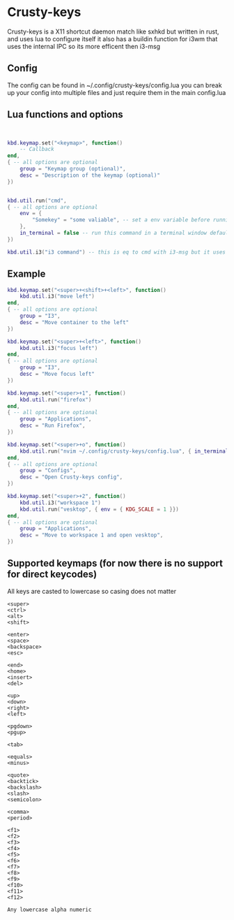 # Crusty-keys
Crusty-keys is a X11 shortcut daemon match like sxhkd but written in rust, and uses lua to configure itself it also has a buildin function for i3wm that uses the internal IPC so its more efficent then i3-msg


## Config
The config can be found in ~/.config/crusty-keys/config.lua
you can break up your config into multiple files and just require them in the main config.lua


## Lua functions and options
```lua


kbd.keymap.set("<keymap>", function() 
    -- Callback
end, 
{ -- all options are optional
    group = "Keymap group (optional)",
    desc = "Description of the keymap (optional)"
})


kbd.util.run("cmd", 
{ -- all options are optional 
    env = {
        "Somekey" = "some valiable", -- set a env variable before running the command.
    },
    in_terminal = false -- run this command in a terminal window default is false 
})

kbd.util.i3("i3 command") -- this is eq to cmd with i3-msg but it uses IPC so its a bit more efficient.


```

## Example

```lua
kbd.keymap.set("<super>+<shift>+<left>", function() 
    kbd.util.i3("move left") 
end, 
{ -- all options are optional
    group = "I3",
    desc = "Move container to the left"
})

kbd.keymap.set("<super>+<left>", function() 
    kbd.util.i3("focus left") 
end, 
{ -- all options are optional
    group = "I3",
    desc = "Move focus left"
})

kbd.keymap.set("<super>+1", function() 
    kbd.util.run("firefox") 
end, 
{ -- all options are optional
    group = "Applications",
    desc = "Run Firefox",
})

kbd.keymap.set("<super>+o", function() 
    kbd.util.run("nvim ~/.config/crusty-keys/config.lua", { in_terminal = true }) 
end, 
{ -- all options are optional
    group = "Configs",
    desc = "Open Crusty-keys config",
})

kbd.keymap.set("<super>+2", function() 
    kbd.util.i3("workspace 1") 
    kbd.util.run("vesktop", { env = { KDG_SCALE = 1 }}) 
end, 
{ -- all options are optional
    group = "Applications",
    desc = "Move to workspace 1 and open vesktop",
})


```


## Supported keymaps (for now there is no support for direct keycodes)
All keys are casted to lowercase so casing does not matter 

```
<super>
<ctrl>
<alt>
<shift>

<enter>
<space>
<backspace>
<esc>

<end>
<home>
<insert>
<del>

<up>
<down>
<right>
<left>

<pgdown>
<pgup>

<tab>

<equals>
<minus>

<quote>
<backtick>
<backslash>
<slash>
<semicolon>

<comma>
<period>

<f1>
<f2>
<f3>
<f4>
<f5>
<f6>
<f7>
<f8>
<f9>
<f10>
<f11>
<f12>
   
Any lowercase alpha numeric 

```
